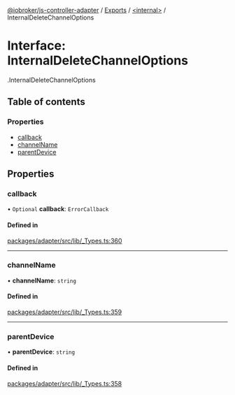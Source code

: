 [@iobroker/js-controller-adapter](../README.md) / [Exports](../modules.md) / [<internal\>](../modules/internal_.md) / InternalDeleteChannelOptions

# Interface: InternalDeleteChannelOptions

[<internal>](../modules/internal_.md).InternalDeleteChannelOptions

## Table of contents

### Properties

- [callback](internal_.InternalDeleteChannelOptions.md#callback)
- [channelName](internal_.InternalDeleteChannelOptions.md#channelname)
- [parentDevice](internal_.InternalDeleteChannelOptions.md#parentdevice)

## Properties

### callback

• `Optional` **callback**: `ErrorCallback`

#### Defined in

[packages/adapter/src/lib/_Types.ts:360](https://github.com/ioBroker/ioBroker.js-controller/blob/cbd40230/packages/adapter/src/lib/_Types.ts#L360)

___

### channelName

• **channelName**: `string`

#### Defined in

[packages/adapter/src/lib/_Types.ts:359](https://github.com/ioBroker/ioBroker.js-controller/blob/cbd40230/packages/adapter/src/lib/_Types.ts#L359)

___

### parentDevice

• **parentDevice**: `string`

#### Defined in

[packages/adapter/src/lib/_Types.ts:358](https://github.com/ioBroker/ioBroker.js-controller/blob/cbd40230/packages/adapter/src/lib/_Types.ts#L358)

